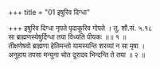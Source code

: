 +++
title = "01 इषुरिव दिग्धा"

+++
इषुरिव दिग्धा नृपते पृदाकूरिव गोपते । तु. शौ.सं. ५.१८  
सा ब्राह्मणस्येषुर्दिग्धा तया विध्यति पीयकः ॥॥ १ ॥  
तीक्षणेषवो ब्राह्मणा हेतिमन्तो यामस्यन्ति शरव्यां न सा मृषा ।  
अनुहाय तपसा मन्युना चोत दूरादव भिन्दन्ति ते तया ॥ २ ॥